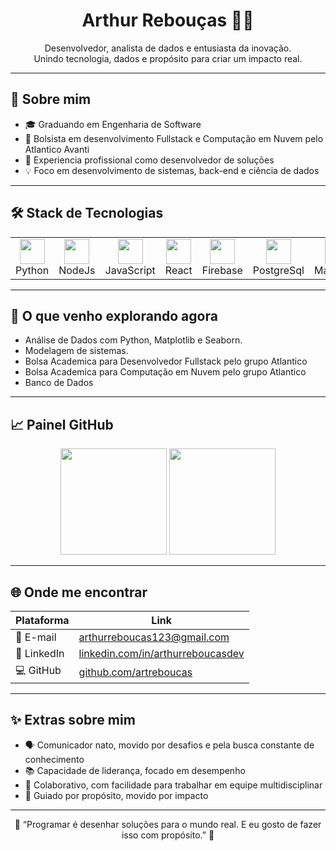 <h1 align="center">Arthur Rebouças 👨‍💻</h1>

<p align="center">
Desenvolvedor, analista de dados e entusiasta da inovação. <br>
Unindo tecnologia, dados e propósito para criar um impacto real.
</p>

---

## 📌 Sobre mim

- 🎓 Graduando em Engenharia de Software
- 🧪 Bolsista em desenvolvimento Fullstack e Computação em Nuvem pelo Atlantico Avanti
- 🚀 Experiencia profissional como desenvolvedor de soluções
- 💡 Foco em desenvolvimento de sistemas, back-end e ciência de dados

---

## 🛠️ Stack de Tecnologias

<table>
  <tr>
    <td align="center"><img src="https://cdn.jsdelivr.net/gh/devicons/devicon/icons/python/python-original.svg" width="40"/><br>Python</td>
    <td align="center"><img src="https://cdn.jsdelivr.net/gh/devicons/devicon/icons/nodejs/nodejs-original.svg" width="40"/><br>NodeJs</td>
    <td align="center"><img src="https://cdn.jsdelivr.net/gh/devicons/devicon/icons/javascript/javascript-original.svg" width="40"/><br>JavaScript</td>
    <td align="center"><img src="https://cdn.jsdelivr.net/gh/devicons/devicon/icons/react/react-original.svg" width="40"/><br>React</td>
    <td align="center"><img src="https://cdn.jsdelivr.net/gh/devicons/devicon/icons/firebase/firebase-plain.svg" width="40"/><br>Firebase</td>
    <td align="center"><img src="https://cdn.jsdelivr.net/gh/devicons/devicon/icons/postgresql/postgresql-original.svg" width="40"/><br>PostgreSql</td>
    <td align="center"><img src="https://cdn.jsdelivr.net/gh/devicons/devicon/icons/matplotlib/matplotlib-original.svg" width="40"/><br>Matplotlib</td>
  </tr>
</table>

---

## 🧠 O que venho explorando agora

- Análise de Dados com Python, Matplotlib e Seaborn.
- Modelagem de sistemas.
- Bolsa Academica para Desenvolvedor Fullstack pelo grupo Atlantico
- Bolsa Academica para Computação em Nuvem pelo grupo Atlantico
- Banco de Dados


---

## 📈 Painel GitHub

<div align="center">
  <img height="170em" src="https://github-readme-stats.vercel.app/api?username=artreboucas&show_icons=true&theme=tokyonight&count_private=true"/>
  <img height="170em" src="https://github-readme-stats.vercel.app/api/top-langs/?username=artreboucas&layout=compact&theme=tokyonight"/>
</div>

---

## 🌐 Onde me encontrar

| Plataforma | Link |
|-----------|------|
| 📧 E-mail | [arthurreboucas123@gmail.com](mailto:arthurreboucas123@gmail.com) |
| 💼 LinkedIn | [linkedin.com/in/arthurreboucasdev](https://www.linkedin.com/in/arthurreboucasdev) |
| 💻 GitHub | [github.com/artreboucas](https://github.com/artreboucas) |

---

## ✨ Extras sobre mim

- 🗣️ Comunicador nato, movido por desafios e pela busca constante de conhecimento
- 📚 Capacidade de liderança, focado em desempenho
- 🧩 Colaborativo, com facilidade para trabalhar em equipe multidisciplinar
- 🧭 Guiado por propósito, movido por impacto

---

<p align="center">
🌟 “Programar é desenhar soluções para o mundo real. E eu gosto de fazer isso com propósito.” 🌟
</p>
